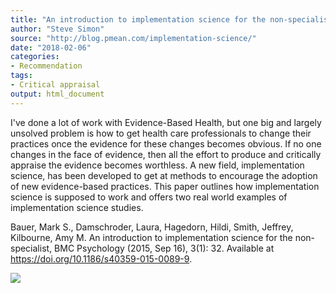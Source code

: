 ```yaml
---
title: "An introduction to implementation science for the non-specialist"
author: "Steve Simon"
source: "http://blog.pmean.com/implementation-science/"
date: "2018-02-06"
categories:
- Recommendation
tags:
- Critical appraisal
output: html_document
---
```


I've done a lot of work with Evidence-Based Health, but one big and
largely unsolved problem is how to get health care professionals to
change their practices once the evidence for these changes becomes
obvious. If no one changes in the face of evidence, then all the effort
to produce and critically appraise the evidence becomes worthless. A new
field, implementation science, has been developed to get at methods to
encourage the adoption of new evidence-based practices. This paper
outlines how implementation science is supposed to work and offers two
real world examples of implementation science studies.

<!---More--->

Bauer, Mark S., Damschroder, Laura, Hagedorn, Hildi, Smith, Jeffrey,
Kilbourne, Amy M. An introduction to implementation science for the
non-specialist, BMC Psychology (2015, Sep 16),
3(1): 32. Available at <https://doi.org/10.1186/s40359-015-0089-9>.

![](http://www.pmean.com/images/images/18/implementation-science01.png)




